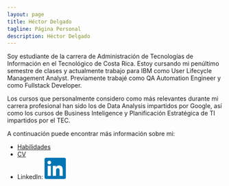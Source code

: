 ```yaml
---
layout: page
title: Héctor Delgado
tagline: Página Personal
description: Héctor Delgado
---
```


Soy estudiante de la carrera de Administración de Tecnologías de Información en el Tecnológico de Costa Rica. Estoy cursando mi penúltimo semestre de clases y actualmente trabajo para IBM como User Lifecycle Management Analyst. Previamente trabajé como QA Automation Engineer y como Fullstack Developer.

Los cursos que personalmente considero como más relevantes durante mi carrera profesional han sido los de Data Analysis impartidos por Google, así como los cursos de Business Inteligence y Planificación Estratégica de TI impartidos por el TEC.

A continuación puede encontrar más información sobre mi:

- [Habilidades](pages/habilidades.md)
- [CV](pages/cv.md)
- LinkedIn: [<img src="/assets/linkedin.png" width='50' height='50'>](https://www.linkedin.com/in/hdelgadoa/)

